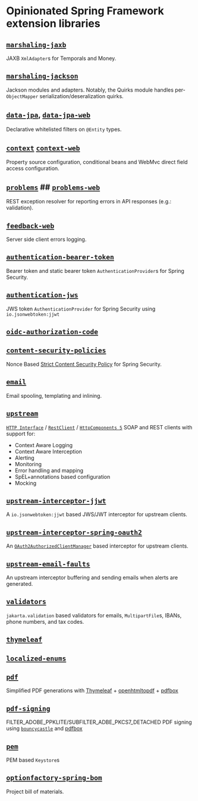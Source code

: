 # Opinionated Spring Framework extension libraries

## [`marshaling-jaxb`](marshaling-jaxb/readme.md)

JAXB `XmlAdapter`s for Temporals and Money.

## [`marshaling-jackson`](marshaling-jackson/readme.md)

Jackson modules and adapters. Notably, the Quirks module handles per-`ObjectMapper` serialization/deseralization quirks.

## [`data-jpa`](data-jpa/readme.md), [`data-jpa-web`](data-jpa-web/readme.md)

Declarative whitelisted filters on `@Entity` types.

## [`context`](context/readme.md) [`context-web`](context-web/readme.md)

Property source configuration, conditional beans and WebMvc direct field access configuration.

## [`problems`](problems/readme.md) ## [`problems-web`](problems-web/readme.md)

REST exception resolver for reporting errors in API responses (e.g.: validation).

## [`feedback-web`](feedback-web/readme.md)

Server side client errors logging.

## [`authentication-bearer-token`](authentication-bearer-token/readme.md)

Bearer token and static bearer token `AuthenticationProvider`s for Spring Security.

## [`authentication-jws`](authentication-jws/readme.md)

JWS token `AuthenticationProvider` for Spring Security using `io.jsonwebtoken:jjwt`

## [`oidc-authorization-code`](oidc-authorization-code/readme.md)

## [`content-security-policies`](content-security-policies/readme.md)

Nonce Based [Strict Content Security Policy](https://web.dev/articles/strict-csp) for Spring Security.

## [`email`](email/readme.md)

Email spooling, templating and inlining.

## [`upstream`](upstream/readme.md)

[`HTTP Interface`](https://docs.spring.io/spring-framework/reference/integration/rest-clients.html#rest-http-interface) 
/ [`RestClient`](https://docs.spring.io/spring-framework/reference/integration/rest-clients.html) 
/ [`HttpComponents 5`](https://hc.apache.org/httpcomponents-client-5.4.x/migration-guide/index.html) 
SOAP and REST clients with support for:

* Context Aware Logging
* Context Aware Interception
* Alerting
* Monitoring
* Error handling and mapping
* SpEL+annotations based configuration
* Mocking


## [`upstream-interceptor-jjwt`](upstream-interceptor-jjwt/readme.md)

A `io.jsonwebtoken:jjwt` based JWS/JWT interceptor for upstream clients.

## [`upstream-interceptor-spring-oauth2`](upstream-interceptor-spring-oauth2/readme.md)

An [`OAuth2AuthorizedClientManager`](https://docs.spring.io/spring-security/site/docs/current/api/org/springframework/security/oauth2/client/OAuth2AuthorizedClientManager.html) based interceptor for upstream clients.

## [`upstream-email-faults`](upstream-email-faults/readme.md)

An upstream interceptor buffering and sending emails when alerts are generated.

## [`validators`](validators/readme.md)

`jakarta.validation` based validators for emails, `MultipartFile`s, IBANs, phone numbers, and tax codes.

## [`thymeleaf`](thymeleaf/readme.md)


## [`localized-enums`](localized-enums/readme.md)


## [`pdf`](pdf/readme.md)

Simplified PDF generations with [Thymeleaf]() + [openhtmltopdf](https://github.com/openhtmltopdf/openhtmltopdf) + [pdfbox](https://pdfbox.apache.org/)


## [`pdf-signing`](pdf-signing/readme.md)

FILTER_ADOBE_PPKLITE/SUBFILTER_ADBE_PKCS7_DETACHED PDF signing using [`bouncycastle`](https://www.bouncycastle.org/) and [pdfbox](https://pdfbox.apache.org/)


## [`pem`](pem/readme.md)

PEM based `Keystore`s 

## [`optionfactory-spring-bom`](optionfactory-spring-bom/readme.md)

Project bill of materials.
